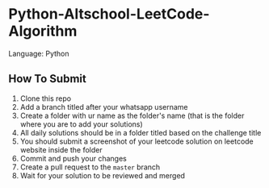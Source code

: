 # Python-Altschool-LeetCode-Algorithm

Language: Python

## How To Submit

1. Clone this repo
2. Add a branch titled after your whatsapp username
3. Create a folder with ur name as the folder's name (that is the folder where you are to add your solutions)
4. All daily solutions should be in a folder titled based on the challenge title
5. You should submit a screenshot of your leetcode solution on leetcode website inside the folder
6. Commit and push your changes
7. Create a pull request to the `master` branch
8. Wait for your solution to be reviewed and merged
